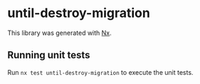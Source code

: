# until-destroy-migration

This library was generated with [Nx](https://nx.dev).

## Running unit tests

Run `nx test until-destroy-migration` to execute the unit tests.
